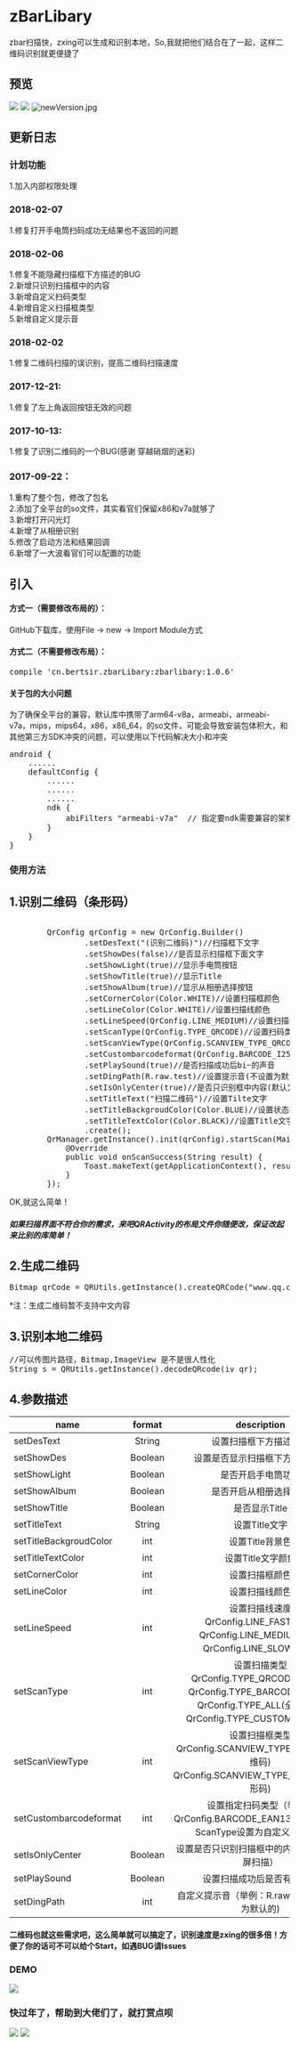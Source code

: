# zBarLibary
zbar扫描快，zxing可以生成和识别本地，So,我就把他们结合在了一起，这样二维码识别就更便捷了


## 预览
![](http://upload-images.jianshu.io/upload_images/3029020-b0044075b21b2f7c.gif?imageMogr2/auto-orient/strip%7CimageView2/2/w/363)
![](http://upload-images.jianshu.io/upload_images/3029020-6d39c71ef24deaee.gif?imageMogr2/auto-orient/strip%7CimageView2/2/w/363)
![newVersion.jpg](http://upload-images.jianshu.io/upload_images/3029020-c62cf474fe16df3c.jpg?imageMogr2/auto-orient/strip%7CimageView2/2/w/360)


## 更新日志

### 计划功能
1.加入内部权限处理

### 2018-02-07
1.修复打开手电筒扫码成功无结果也不返回的问题

### 2018-02-06
1.修复不能隐藏扫描框下方描述的BUG</br>
2.新增只识别扫描框中的内容</br>
3.新增自定义扫码类型</br>
4.新增自定义扫描框类型</br>
5.新增自定义提示音</br>

### 2018-02-02
1.修复二维码扫描的误识别，提高二维码扫描速度

### 2017-12-21:
1.修复了左上角返回按钮无效的问题

### 2017-10-13:
1.修复了识别二维码的一个BUG(感谢 穿越硝烟的迷彩)

### 2017-09-22：
1.重构了整个包，修改了包名</br>
2.添加了全平台的so文件，其实看官们保留x86和v7a就够了</br>
3.新增打开闪光灯</br>
4.新增了从相册识别</br>
5.修改了启动方法和结果回调</br>
6.新增了一大波看官们可以配置的功能</br>


## 引入
#### 方式一（需要修改布局的）：
GitHub下载库，使用File -> new -> Import Module方式

#### 方式二（不需要修改布局）：
<pre>
compile 'cn.bertsir.zbarLibary:zbarlibary:1.0.6'
</pre>


#### 关于包的大小问题
为了确保全平台的兼容，默认库中携带了arm64-v8a，armeabi，armeabi-v7a，mips，mips64，x86，x86_64，的so文件，可能会导致安装包体积大，和其他第三方SDK冲突的问题，可以使用以下代码解决大小和冲突
<pre>
android {
    ......
    defaultConfig {
        ......
		......
		......
        ndk {
            abiFilters "armeabi-v7a"  // 指定要ndk需要兼容的架构(这样其他依赖包里mips,x86,armeabi,arm-v8之类的so会被过滤掉)
        }
    }
}
</pre>


### 使用方法
## 1.识别二维码（条形码）
<pre>

        QrConfig qrConfig = new QrConfig.Builder()
                .setDesText("(识别二维码)")//扫描框下文字
                .setShowDes(false)//是否显示扫描框下面文字
                .setShowLight(true)//显示手电筒按钮
                .setShowTitle(true)//显示Title
                .setShowAlbum(true)//显示从相册选择按钮
                .setCornerColor(Color.WHITE)//设置扫描框颜色
                .setLineColor(Color.WHITE)//设置扫描线颜色
                .setLineSpeed(QrConfig.LINE_MEDIUM)//设置扫描线速度
                .setScanType(QrConfig.TYPE_QRCODE)//设置扫码类型（二维码，条形码，全部，自定义，默认为二维码）
                .setScanViewType(QrConfig.SCANVIEW_TYPE_QRCODE)//设置扫描框类型（二维码还是条形码，默认为二维码）
                .setCustombarcodeformat(QrConfig.BARCODE_I25)//此项只有在扫码类型为TYPE_CUSTOM时才有效
                .setPlaySound(true)//是否扫描成功后bi~的声音
                .setDingPath(R.raw.test)//设置提示音(不设置为默认的Ding~)
                .setIsOnlyCenter(true)//是否只识别框中内容(默认为全屏识别)
                .setTitleText("扫描二维码")//设置Tilte文字
                .setTitleBackgroudColor(Color.BLUE)//设置状态栏颜色
                .setTitleTextColor(Color.BLACK)//设置Title文字颜色
                .create();
        QrManager.getInstance().init(qrConfig).startScan(MainActivity.this, new QrManager.OnScanResultCallback() {
            @Override
            public void onScanSuccess(String result) {
                Toast.makeText(getApplicationContext(), result, Toast.LENGTH_SHORT).show();
            }
        });
</pre>
OK,就这么简单！

##### 如果扫描界面不符合你的需求，来吧QRActivity的布局文件你随便改，保证改起来比别的库简单！

## 2.生成二维码
<pre>
Bitmap qrCode = QRUtils.getInstance().createQRCode("www.qq.com");
</pre>
*注：生成二维码暂不支持中文内容

## 3.识别本地二维码
<pre>
//可以传图片路径，Bitmap,ImageView 是不是很人性化
String s = QRUtils.getInstance().decodeQRcode(iv_qr);
</pre>

## 4.参数描述
| name | format | description |
| ------------- |:-------------:| :-------------:|
| setDesText | String | 设置扫描框下方描述文字 |
| setShowDes | Boolean | 设置是否显示扫描框下方描述文字 |
| setShowLight | Boolean | 是否开启手电筒功能 |
| setShowAlbum | Boolean | 是否开启从相册选择功能 |
| setShowTitle | Boolean | 是否显示Title |
| setTitleText | String | 设置Title文字 |
| setTitleBackgroudColor | int | 设置Title背景色 |
| setTitleTextColor | int | 设置Title文字颜色 |
| setCornerColor | int | 设置扫描框颜色 |
| setLineColor | int | 设置扫描线颜色 |
| setLineSpeed | int | 设置扫描线速度</br>QrConfig.LINE_FAST(快速)</br>QrConfig.LINE_MEDIUM(中速<br>QrConfig.LINE_SLOW(慢速) |
| setScanType | int | 设置扫描类型</br>QrConfig.TYPE_QRCODE(二维码)</br>QrConfig.TYPE_BARCODE(条形码)</br>QrConfig.TYPE_ALL(全部类型)</br>QrConfig.TYPE_CUSTOM(指定类型) |
| setScanViewType | int | 设置扫描框类型</br>QrConfig.SCANVIEW_TYPE_QRCODE(二维码)</br>QrConfig.SCANVIEW_TYPE_BARCODE(条形码) |
| setCustombarcodeformat| int| 设置指定扫码类型（举例：QrConfig.BARCODE_EAN13）,此项只有在ScanType设置为自定义时才生效 |
| setIsOnlyCenter| Boolean | 设置是否只识别扫描框中的内容（默认为全屏扫描） |
| setPlaySound | Boolean | 设置扫描成功后是否有提示音 |
| setDingPath | int| 自定义提示音（举例：R.raw.test，不设置为默认的) |


#### 二维码也就这些需求吧，这么简单就可以搞定了，识别速度是zxing的很多倍！方便了你的话可不可以给个Start，如遇BUG请Issues


### DEMO
![](https://www.pgyer.com/app/qrcode/CyKm)

### 快过年了，帮助到大佬们了，就打赏点呗

![](http://upload-images.jianshu.io/upload_images/3029020-8066ee3c42334a86.jpg?imageMogr2/auto-orient/strip%7CimageView2/2/w/200)    ![](http://upload-images.jianshu.io/upload_images/3029020-5d220c5715c59947.jpg?imageMogr2/auto-orient/strip%7CimageView2/2/w/200)
